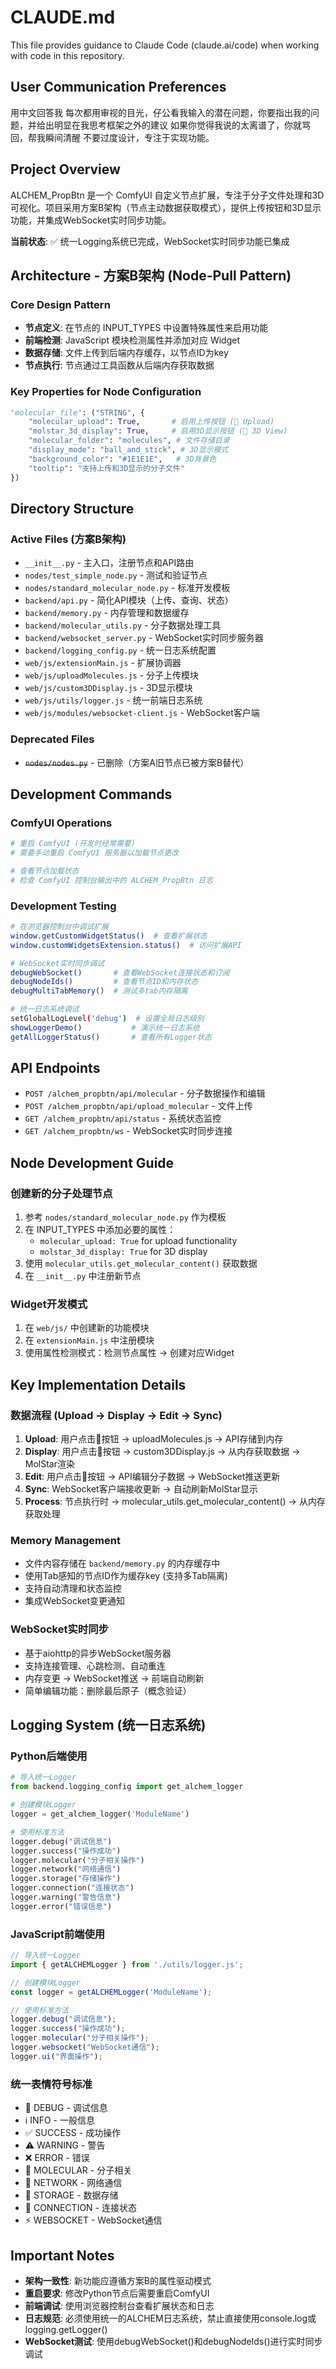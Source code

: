 # CLAUDE.md

This file provides guidance to Claude Code (claude.ai/code) when working with code in this repository.

## User Communication Preferences
用中文回答我
每次都用审视的目光，仔公看我输入的潜在问题，你要指出我的问题，并给出明显在我思考框架之外的建议
如果你觉得我说的太离谱了，你就骂回，帮我瞬间清醒
不要过度设计，专注于实现功能。

## Project Overview
ALCHEM_PropBtn 是一个 ComfyUI 自定义节点扩展，专注于分子文件处理和3D可视化。项目采用方案B架构（节点主动数据获取模式），提供上传按钮和3D显示功能，并集成WebSocket实时同步功能。

**当前状态**: ✅ 统一Logging系统已完成，WebSocket实时同步功能已集成

## Architecture - 方案B架构 (Node-Pull Pattern)

### Core Design Pattern
- **节点定义**: 在节点的 INPUT_TYPES 中设置特殊属性来启用功能
- **前端检测**: JavaScript 模块检测属性并添加对应 Widget
- **数据存储**: 文件上传到后端内存缓存，以节点ID为key
- **节点执行**: 节点通过工具函数从后端内存获取数据

### Key Properties for Node Configuration
```python
"molecular_file": ("STRING", {
    "molecular_upload": True,       # 启用上传按钮 (📁 Upload)
    "molstar_3d_display": True,     # 启用3D显示按钮 (🧪 3D View)
    "molecular_folder": "molecules", # 文件存储目录
    "display_mode": "ball_and_stick", # 3D显示模式
    "background_color": "#1E1E1E",   # 3D背景色
    "tooltip": "支持上传和3D显示的分子文件"
})
```

## Directory Structure

### Active Files (方案B架构)
- `__init__.py` - 主入口，注册节点和API路由
- `nodes/test_simple_node.py` - 测试和验证节点
- `nodes/standard_molecular_node.py` - 标准开发模板
- `backend/api.py` - 简化API模块（上传、查询、状态）
- `backend/memory.py` - 内存管理和数据缓存
- `backend/molecular_utils.py` - 分子数据处理工具
- `backend/websocket_server.py` - WebSocket实时同步服务器
- `backend/logging_config.py` - 统一日志系统配置
- `web/js/extensionMain.js` - 扩展协调器
- `web/js/uploadMolecules.js` - 分子上传模块
- `web/js/custom3DDisplay.js` - 3D显示模块
- `web/js/utils/logger.js` - 统一前端日志系统
- `web/js/modules/websocket-client.js` - WebSocket客户端

### Deprecated Files
- ~~`nodes/nodes.py`~~ - 已删除（方案A旧节点已被方案B替代）

## Development Commands

### ComfyUI Operations
```bash
# 重启 ComfyUI (开发时经常需要)
# 需要手动重启 ComfyUI 服务器以加载节点更改

# 查看节点加载状态
# 检查 ComfyUI 控制台输出中的 ALCHEM_PropBtn 日志
```

### Development Testing
```bash
# 在浏览器控制台中调试扩展
window.getCustomWidgetStatus()  # 查看扩展状态
window.customWidgetsExtension.status()  # 访问扩展API

# WebSocket实时同步调试
debugWebSocket()       # 查看WebSocket连接状态和订阅
debugNodeIds()         # 查看节点ID和内存状态
debugMultiTabMemory()  # 测试多tab内存隔离

# 统一日志系统调试
setGlobalLogLevel('debug')  # 设置全局日志级别
showLoggerDemo()           # 演示统一日志系统
getAllLoggerStatus()       # 查看所有Logger状态
```

## API Endpoints
- `POST /alchem_propbtn/api/molecular` - 分子数据操作和编辑
- `POST /alchem_propbtn/api/upload_molecular` - 文件上传
- `GET /alchem_propbtn/api/status` - 系统状态监控
- `GET /alchem_propbtn/ws` - WebSocket实时同步连接

## Node Development Guide

### 创建新的分子处理节点
1. 参考 `nodes/standard_molecular_node.py` 作为模板
2. 在 INPUT_TYPES 中添加必要的属性：
   - `molecular_upload: True` for upload functionality
   - `molstar_3d_display: True` for 3D display
3. 使用 `molecular_utils.get_molecular_content()` 获取数据
4. 在 `__init__.py` 中注册新节点

### Widget开发模式
1. 在 `web/js/` 中创建新的功能模块
2. 在 `extensionMain.js` 中注册模块
3. 使用属性检测模式：检测节点属性 → 创建对应Widget

## Key Implementation Details

### 数据流程 (Upload → Display → Edit → Sync)
1. **Upload**: 用户点击📁按钮 → uploadMolecules.js → API存储到内存
2. **Display**: 用户点击🧪按钮 → custom3DDisplay.js → 从内存获取数据 → MolStar渲染
3. **Edit**: 用户点击🔧按钮 → API编辑分子数据 → WebSocket推送更新
4. **Sync**: WebSocket客户端接收更新 → 自动刷新MolStar显示
5. **Process**: 节点执行时 → molecular_utils.get_molecular_content() → 从内存获取处理

### Memory Management
- 文件内容存储在 `backend/memory.py` 的内存缓存中
- 使用Tab感知的节点ID作为缓存key (支持多Tab隔离)
- 支持自动清理和状态监控
- 集成WebSocket变更通知

### WebSocket实时同步
- 基于aiohttp的异步WebSocket服务器
- 支持连接管理、心跳检测、自动重连
- 内存变更 → WebSocket推送 → 前端自动刷新
- 简单编辑功能：删除最后原子（概念验证）

## Logging System (统一日志系统)

### Python后端使用
```python
# 导入统一Logger
from backend.logging_config import get_alchem_logger

# 创建模块Logger
logger = get_alchem_logger('ModuleName')

# 使用标准方法
logger.debug("调试信息")
logger.success("操作成功")
logger.molecular("分子相关操作")
logger.network("网络通信")
logger.storage("存储操作")
logger.connection("连接状态")
logger.warning("警告信息")
logger.error("错误信息")
```

### JavaScript前端使用
```javascript
// 导入统一Logger
import { getALCHEMLogger } from './utils/logger.js';

// 创建模块Logger
const logger = getALCHEMLogger('ModuleName');

// 使用标准方法
logger.debug("调试信息");
logger.success("操作成功");
logger.molecular("分子相关操作");
logger.websocket("WebSocket通信");
logger.ui("界面操作");
```

### 统一表情符号标准
- 🔧 DEBUG - 调试信息
- ℹ️ INFO - 一般信息
- ✅ SUCCESS - 成功操作
- ⚠️ WARNING - 警告
- ❌ ERROR - 错误
- 🧪 MOLECULAR - 分子相关
- 📡 NETWORK - 网络通信
- 💾 STORAGE - 数据存储
- 🔗 CONNECTION - 连接状态
- ⚡ WEBSOCKET - WebSocket通信

## Important Notes
- **架构一致性**: 新功能应遵循方案B的属性驱动模式
- **重启要求**: 修改Python节点后需要重启ComfyUI
- **前端调试**: 使用浏览器控制台查看扩展状态和日志
- **日志规范**: 必须使用统一的ALCHEM日志系统，禁止直接使用console.log或logging.getLogger()
- **WebSocket测试**: 使用debugWebSocket()和debugNodeIds()进行实时同步调试